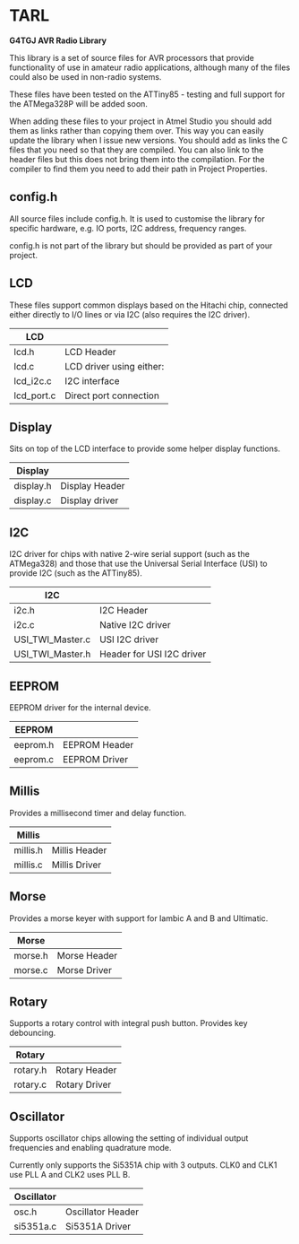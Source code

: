 # TARL
**G4TGJ AVR Radio Library**
 
This library is a set of source files for AVR processors that provide functionality of use in amateur radio applications, although many of the files could also be used in 
non-radio systems.

These files have been tested on the ATTiny85 - testing and full support for the ATMega328P will be added soon.

When adding these files to your project in Atmel Studio you should add them as links rather than copying them over. This way you can easily update the library when I issue
new versions. You should add as links the C files that you need so that they are compiled. You can also link to the header files but this does not bring them into the 
compilation. For the compiler to find them you need to add their path in Project Properties.

## config.h

All source files include config.h. It is used to customise the library for specific hardware, e.g. IO ports, I2C address, frequency ranges.

config.h is not part of the library but should be provided as part of your project.

## LCD

These files support common displays based on the Hitachi chip, connected either directly to I/O lines or via I2C (also requires the I2C driver).

|LCD| |
|----|------|
|lcd.h|LCD Header|
|lcd.c|LCD driver using either:|
|lcd_i2c.c|I2C interface|
|lcd_port.c|Direct port connection|

## Display

Sits on top of the LCD interface to provide some helper display functions.

|Display| |
|----|------|
|display.h|Display Header|
|display.c|Display driver|

## I2C

I2C driver for chips with native 2-wire serial support (such as the ATMega328) and those that use the Universal Serial Interface (USI) to provide I2C (such as the ATTiny85).

|I2C| |
|----|------|
|i2c.h|I2C Header|
|i2c.c|Native I2C driver|
|USI_TWI_Master.c|USI I2C driver|
|USI_TWI_Master.h|Header for USI I2C driver|

## EEPROM

EEPROM driver for the internal device.

|EEPROM| |
|----|------|
|eeprom.h|EEPROM Header|
|eeprom.c|EEPROM Driver|

## Millis

Provides a millisecond timer and delay function.

|Millis| |
|----|------|
|millis.h|Millis Header|
|millis.c|Millis Driver|

## Morse

Provides a morse keyer with support for Iambic A and B and Ultimatic.

|Morse| |
|----|------|
|morse.h|Morse Header|
|morse.c|Morse Driver|

## Rotary

Supports a rotary control with integral push button. Provides key debouncing.

|Rotary| |
|----|------|
|rotary.h|Rotary Header|
|rotary.c|Rotary Driver|

## Oscillator

Supports oscillator chips allowing the setting of individual output frequencies and enabling quadrature mode.

Currently only supports the Si5351A chip with 3 outputs. CLK0 and CLK1 use PLL A and CLK2 uses PLL B.

|Oscillator| |
|----|------|
|osc.h|Oscillator Header|
|si5351a.c|Si5351A Driver|

